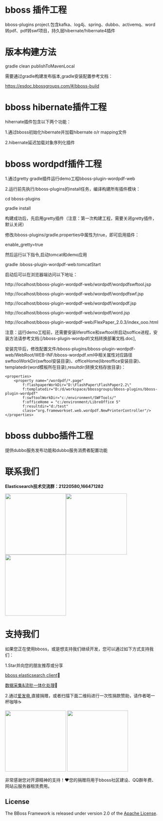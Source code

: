 # bboss 插件工程

bboss-plugins project.包含kafka、log4j、spring、dubbo、activemq、word转pdf、pdf转swf项目，持久层hibernate/hibernate4插件

# 版本构建方法

gradle clean publishToMavenLocal

需要通过gradle构建发布版本,gradle安装配置参考文档：

https://esdoc.bbossgroups.com/#/bboss-build


# bboss hibernate插件工程

hihernate插件包含以下两个功能：

1.通过bboss初始化hibernate并加载hibernate o/r mapping文件

2.hibernate延迟加载对象序列化插件

# bboss wordpdf插件工程

1.通过gretty gradle插件运行demo工程bboss-plugin-wordpdf-web

2.运行前先执行/bboss-plugins的install任务，编译构建所有插件模块：

cd bboss-plugins

gradle install

构建成功后，先启用gretty插件（注意：第一次构建工程，需要关闭gretty插件，默认关闭）

修改/bboss-plugins/gradle.properties中属性为true，即可启用插件：

enable_gretty=true

然后运行以下指令,启动tomcat和demo应用

gradle :bboss-plugin-wordpdf-web:tomcatStart

启动后可以在浏览器端访问以下地址：

http://localhost/bboss-plugin-wordpdf-web/wordpdf/wordpdfswftool.jsp

http://localhost/bboss-plugin-wordpdf-web/wordpdf/wordpdfswf.jsp

http://localhost/bboss-plugin-wordpdf-web/wordpdf/wordpdf.jsp

http://localhost/bboss-plugin-wordpdf-web/wordpdf/word.jsp

http://localhost/bboss-plugin-wordpdf-web/FlexPaper_2.0.3/index_ooo.html


注意：运行demo工程前，还需要安装liferoffice和swftool并启动soffice进程，安装方法请参考文档:[/bboss-plugin-wordpdf/文档转换部署文档.doc],

安装完毕后，修改配置文件/bboss-plugins/bboss-plugin-wordpdf-web/WebRoot/WEB-INF/bboss-wordpdf.xml中相关属性对应路径swftoolWorkDir(swftool安装目录)、officeHome(libreoffice安装目录)、templatedir(word模板所在目录),resultdir(转换文档存放目录)：

```
<properties>
    <property name="/wordpdf/*.page"    		
		f:flashpaperWorkDir="D:\FlashPaper\FlashPaper2.2\"   
		f:templatedir="D:/d/workspace/bbossgroups/bboss-plugins/bboss-plugin-wordpdf"
		f:swftoolWorkDir="c:/environment/SWFTools/" 	
		f:officeHome = "c:/environment/LibreOffice 5"	
		f:resultdir="d:/test"
    	class="org.frameworkset.web.wordpdf.NewPrinterController"/>
</properties>
```


# bboss dubbo插件工程
提供dubbo服务发布功能和dubbo服务消费者配置功能

# 联系我们

**Elasticsearch技术交流群：21220580,166471282**

<img src="https://esdoc.bbossgroups.com/images/qrcode.jpg"  height="200" width="200"><img src="https://esdoc.bbossgroups.com/images/douyin.png"  height="200" width="200"><img src="https://esdoc.bbossgroups.com/images/wvidio.png"  height="200" width="200">


# 支持我们

如果您正在使用bboss，或是想支持我们继续开发，您可以通过如下方式支持我们：

1.Star并向您的朋友推荐或分享

[bboss elasticsearch client](https://gitee.com/bboss/bboss-elastic)🚀

[数据采集&流批一体化处理](https://gitee.com/bboss/bboss-elastic-tran)🚀

2.通过[爱发电 ](https://afdian.net/a/bbossgroups)直接捐赠，或者扫描下面二维码进行一次性捐款赞助，请作者喝一杯咖啡☕️

<img src="https://esdoc.bbossgroups.com/images/alipay.png"  height="200" width="200">

<img src="https://esdoc.bbossgroups.com/images/wchat.png"   height="200" width="200" />

非常感谢您对开源精神的支持！❤您的捐赠将用于bboss社区建设、QQ群年费、网站云服务器租赁费用。


## License

The BBoss Framework is released under version 2.0 of the [Apache License][].

[Apache License]: http://www.apache.org/licenses/LICENSE-2.0
